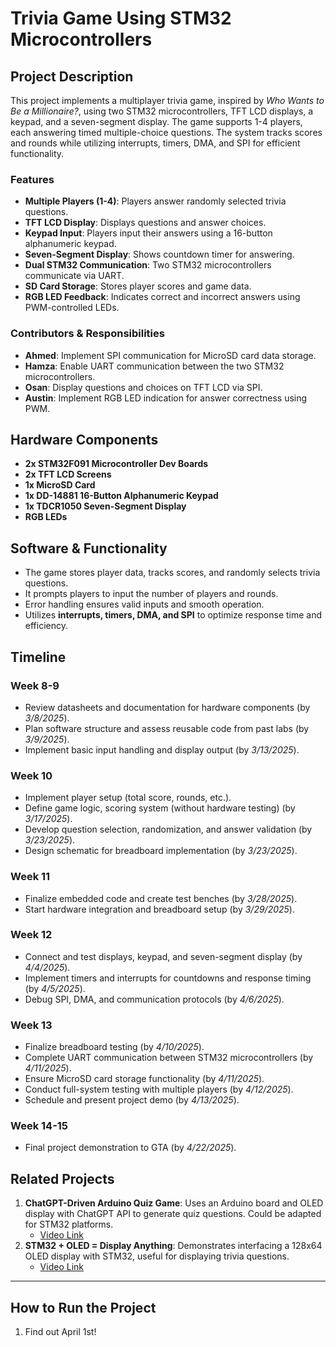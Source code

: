 # Trivia Game Using STM32 Microcontrollers

## Project Description
This project implements a multiplayer trivia game, inspired by *Who Wants to Be a Millionaire?*, using two STM32 microcontrollers, TFT LCD displays, a keypad, and a seven-segment display. The game supports 1-4 players, each answering timed multiple-choice questions. The system tracks scores and rounds while utilizing interrupts, timers, DMA, and SPI for efficient functionality.

### Features
- **Multiple Players (1-4)**: Players answer randomly selected trivia questions.
- **TFT LCD Display**: Displays questions and answer choices.
- **Keypad Input**: Players input their answers using a 16-button alphanumeric keypad.
- **Seven-Segment Display**: Shows countdown timer for answering.
- **Dual STM32 Communication**: Two STM32 microcontrollers communicate via UART.
- **SD Card Storage**: Stores player scores and game data.
- **RGB LED Feedback**: Indicates correct and incorrect answers using PWM-controlled LEDs.

### Contributors & Responsibilities
- **Ahmed**: Implement SPI communication for MicroSD card data storage.
- **Hamza**: Enable UART communication between the two STM32 microcontrollers.
- **Osan**: Display questions and choices on TFT LCD via SPI.
- **Austin**: Implement RGB LED indication for answer correctness using PWM.

## Hardware Components
- **2x STM32F091 Microcontroller Dev Boards**
- **2x TFT LCD Screens**
- **1x MicroSD Card**
- **1x DD-14881 16-Button Alphanumeric Keypad**
- **1x TDCR1050 Seven-Segment Display**
- **RGB LEDs**

## Software & Functionality
- The game stores player data, tracks scores, and randomly selects trivia questions.
- It prompts players to input the number of players and rounds.
- Error handling ensures valid inputs and smooth operation.
- Utilizes **interrupts, timers, DMA, and SPI** to optimize response time and efficiency.

## Timeline
### **Week 8-9**
- Review datasheets and documentation for hardware components (by *3/8/2025*).
- Plan software structure and assess reusable code from past labs (by *3/9/2025*).
- Implement basic input handling and display output (by *3/13/2025*).

### **Week 10**
- Implement player setup (total score, rounds, etc.).
- Define game logic, scoring system (without hardware testing) (by *3/17/2025*).
- Develop question selection, randomization, and answer validation (by *3/23/2025*).
- Design schematic for breadboard implementation (by *3/23/2025*).

### **Week 11**
- Finalize embedded code and create test benches (by *3/28/2025*).
- Start hardware integration and breadboard setup (by *3/29/2025*).

### **Week 12**
- Connect and test displays, keypad, and seven-segment display (by *4/4/2025*).
- Implement timers and interrupts for countdowns and response timing (by *4/5/2025*).
- Debug SPI, DMA, and communication protocols (by *4/6/2025*).

### **Week 13**
- Finalize breadboard testing (by *4/10/2025*).
- Complete UART communication between STM32 microcontrollers (by *4/11/2025*).
- Ensure MicroSD card storage functionality (by *4/11/2025*).
- Conduct full-system testing with multiple players (by *4/12/2025*).
- Schedule and present project demo (by *4/13/2025*).

### **Week 14-15**
- Final project demonstration to GTA (by *4/22/2025*).

## Related Projects
1. **ChatGPT-Driven Arduino Quiz Game**: Uses an Arduino board and OLED display with ChatGPT API to generate quiz questions. Could be adapted for STM32 platforms.
   - [Video Link](https://www.youtube.com/watch?v=UAzOPjrwaa4)
2. **STM32 + OLED = Display Anything**: Demonstrates interfacing a 128x64 OLED display with STM32, useful for displaying trivia questions.
   - [Video Link](https://www.youtube.com/watch?v=97_Vyph9EzM)

---
## How to Run the Project
1. Find out April 1st!
